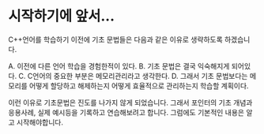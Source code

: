 # 시작하기에 앞서...

C++언어를 학습하기 이전에 기초 문법들은 다음과 같은 이유로 생략하도록 하겠습니다.

A. 이전에 다른 언어 학습을 경험한적이 있다.
B. 기초 문법은 결국 익숙해지게 되어있다.
C. C언어의 중요한 부분은 메모리관리라고 생각한다.
D. 그래서 기초 문법보다는 메모리를 어떻게 할당하고 해제하는지 어떻게 효율적으로 관리하는지 학습할 계획이다.

이런 이유로 기초문법은 진도를 나가지 않게 되었습니다. 그래서 포인터의 기초 개념과 응용사례, 실제 예시등을 기록하고 연습해보려고 합니다.
그럼에도 기본적인 내용은 알고 시작해야합니다.

```cpp



```